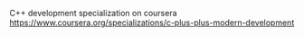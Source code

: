 С++ development specialization on coursera<br/>
https://www.coursera.org/specializations/c-plus-plus-modern-development
